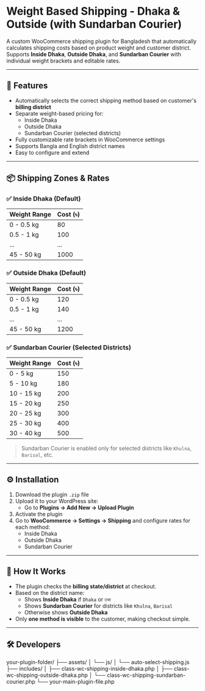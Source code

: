 # Weight Based Shipping - Dhaka & Outside (with Sundarban Courier)

A custom WooCommerce shipping plugin for Bangladesh that automatically calculates shipping costs based on product weight and customer district. Supports **Inside Dhaka**, **Outside Dhaka**, and **Sundarban Courier** with individual weight brackets and editable rates.

---

## 🚀 Features

- Automatically selects the correct shipping method based on customer's **billing district**
- Separate weight-based pricing for:
  - Inside Dhaka
  - Outside Dhaka
  - Sundarban Courier (selected districts)
- Fully customizable rate brackets in WooCommerce settings
- Supports Bangla and English district names
- Easy to configure and extend

---

## 📦 Shipping Zones & Rates

### ✅ Inside Dhaka (Default)

| Weight Range | Cost (৳) |
|--------------|----------|
| 0 - 0.5 kg   | 80       |
| 0.5 - 1 kg   | 100      |
| ...          | ...      |
| 45 - 50 kg   | 1000     |

### ✅ Outside Dhaka (Default)

| Weight Range | Cost (৳) |
|--------------|----------|
| 0 - 0.5 kg   | 120      |
| 0.5 - 1 kg   | 140      |
| ...          | ...      |
| 45 - 50 kg   | 1200     |

### ✅ Sundarban Courier (Selected Districts)

| Weight Range | Cost (৳) |
|--------------|----------|
| 0 - 5 kg     | 150      |
| 5 - 10 kg    | 180      |
| 10 - 15 kg   | 200      |
| 15 - 20 kg   | 250      |
| 20 - 25 kg   | 300      |
| 25 - 30 kg   | 400      |
| 30 - 40 kg   | 500      |

> Sundarban Courier is enabled only for selected districts like `Khulna`, `Barisal`, etc.

---

## ⚙️ Installation

1. Download the plugin `.zip` file
2. Upload it to your WordPress site:
   - Go to **Plugins → Add New → Upload Plugin**
3. Activate the plugin
4. Go to **WooCommerce → Settings → Shipping** and configure rates for each method:
   - Inside Dhaka
   - Outside Dhaka
   - Sundarban Courier

---

## 📐 How It Works

- The plugin checks the **billing state/district** at checkout.
- Based on the district name:
  - Shows **Inside Dhaka** if `Dhaka` or `ঢাকা`
  - Shows **Sundarban Courier** for districts like `Khulna`, `Barisal`
  - Otherwise shows **Outside Dhaka**
- Only **one method is visible** to the customer, making checkout simple.

---

## 🛠 Developers

your-plugin-folder/
├── assets/
│   └── js/
│       └── auto-select-shipping.js
├── includes/
│   ├── class-wc-shipping-inside-dhaka.php
│   ├── class-wc-shipping-outside-dhaka.php
│   └── class-wc-shipping-sundarban-courier.php
└── your-main-plugin-file.php
